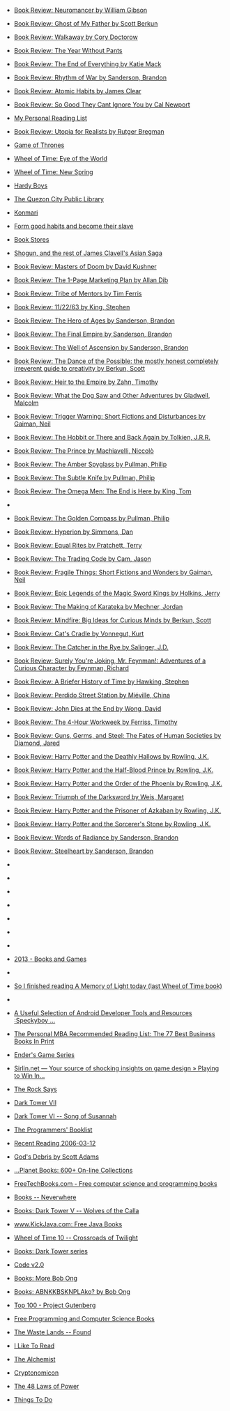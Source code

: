 
- [Book Review: Neuromancer by William Gibson](/2021/03/book-review-neuromancer-by-william-gibson/)

- [Book Review: Ghost of My Father by Scott Berkun](/2021/02/book-review-ghost-of-my-father-by-scott-berkun/)

- [Book Review: Walkaway by Cory Doctorow](/2021/02/book-review-walkaway-by-cory-doctorow/)

- [Book Review: The Year Without Pants](/2021/02/book-review-the-year-without-pants/)

- [Book Review: The End of Everything by Katie Mack](/2021/01/book-review-the-end-of-everything-by-katie-mack/)

- [Book Review: Rhythm of War by Sanderson, Brandon](/2020/12/rhythm-of-war/)

- [Book Review: Atomic Habits by James Clear](/2020/01/atomic-habits/)

- [Book Review: So Good They Cant Ignore You by Cal Newport](/2019/11/so-good-they-cant-ignore-you/)

- [My Personal Reading List](/2019/09/my-personal-reading-list/)

- [Book Review: Utopia for Realists by Rutger Bregman](/2019/08/book-review-utopia-for-realists-by-rutger-bregman/)

- [Game of Thrones](/2019/05/game-of-thrones/)

- [Wheel of Time: Eye of the World](/2019/05/wheel-of-time-eye-of-the-world/)

- [Wheel of Time: New Spring](/2019/05/wheel-of-time-new-spring/)

- [Hardy Boys](/2019/01/hardy-boys/)

- [The Quezon City Public Library](/2019/01/the-quezon-city-public-library/)

- [Konmari](/2019/01/konmari/)

- [Form good habits and become their slave](/2019/01/form-good-habits-and-become-their-slave/)

- [Book Stores](/2018/12/book-stores/)

- [Shogun, and the rest of James Clavell&#39;s Asian Saga](/2018/11/shogun-and-the-rest-of-james-clavells-asian-saga/)

- [Book Review: Masters of Doom by David Kushner](/2018/10/book-review-masters-of-doom-by-david-kushner/)

- [Book Review: The 1-Page Marketing Plan by Allan Dib](/2018/10/book-review-the-1-page-marketing-plan-by-allan-dib/)

- [Book Review: Tribe of Mentors by Tim Ferris](/2018/06/book-review-tribe-of-mentors-by-tim-ferris/)

- [Book Review: 11/22/63 by King, Stephen](/2018/03/11-22-63/)

- [Book Review: The Hero of Ages by Sanderson, Brandon](/2017/08/the-hero-of-ages/)

- [Book Review: The Final Empire by Sanderson, Brandon](/2017/08/the-final-empire/)

- [Book Review: The Well of Ascension by Sanderson, Brandon](/2017/08/the-well-of-ascension/)

- [Book Review: The Dance of the Possible: the mostly honest completely irreverent guide to creativity by Berkun, Scott](/2017/03/the-dance-of-the-possible/)

- [Book Review: Heir to the Empire by Zahn, Timothy](/2017/03/heir-to-the-empire/)

- [Book Review: What the Dog Saw and Other Adventures by Gladwell, Malcolm](/2017/02/what-the-dog-saw-and-other-adventures/)

- [Book Review: Trigger Warning: Short Fictions and Disturbances by Gaiman, Neil](/2017/02/trigger-warning/)

- [Book Review: The Hobbit or There and Back Again by Tolkien, J.R.R.](/2017/01/the-hobbit-or-there-and-back-again/)

- [Book Review: The Prince by Machiavelli, Niccolò](/2016/12/the-prince/)

- [Book Review: The Amber Spyglass by Pullman, Philip](/2016/11/the-amber-spyglass/)

- [Book Review: The Subtle Knife by Pullman, Philip](/2016/11/the-subtle-knife/)

- [Book Review: The Omega Men: The End is Here by King, Tom](/2016/11/the-omega-men/)

- [](/2016/11/da0q1c0/)

- [Book Review: The Golden Compass by Pullman, Philip](/2016/10/the-golden-compass/)

- [Book Review: Hyperion by Simmons, Dan](/2016/08/hyperion/)

- [Book Review: Equal Rites by Pratchett, Terry](/2016/08/equal-rites/)

- [Book Review: The Trading Code by Cam, Jason](/2016/08/the-trading-code/)

- [Book Review: Fragile Things: Short Fictions and Wonders by Gaiman, Neil](/2016/06/fragile-things/)

- [Book Review: Epic Legends of the Magic Sword Kings by Holkins, Jerry](/2016/06/epic-legends-of-the-magic-sword-kings/)

- [Book Review: The Making of Karateka by Mechner, Jordan](/2016/05/the-making-of-karateka/)

- [Book Review: Mindfire: Big Ideas for Curious Minds by Berkun, Scott](/2016/05/mindfire/)

- [Book Review: Cat&#39;s Cradle by Vonnegut, Kurt](/2016/05/cat-s-cradle/)

- [Book Review: The Catcher in the Rye by Salinger, J.D.](/2016/04/the-catcher-in-the-rye/)

- [Book Review: Surely You&#39;re Joking, Mr. Feynman!: Adventures of a Curious Character by Feynman, Richard](/2016/04/surely-you-re-joking-mr-feynman/)

- [Book Review: A Briefer History of Time by Hawking, Stephen](/2016/04/a-briefer-history-of-time/)

- [Book Review: Perdido Street Station by Miéville, China](/2016/03/perdido-street-station/)

- [Book Review: John Dies at the End by Wong, David](/2016/03/john-dies-at-the-end/)

- [Book Review: The 4-Hour Workweek by Ferriss, Timothy](/2016/03/the-4-hour-workweek/)

- [Book Review: Guns, Germs, and Steel: The Fates of Human Societies by Diamond, Jared](/2016/02/guns-germs-and-steel/)

- [Book Review: Harry Potter and the Deathly Hallows by Rowling, J.K.](/2016/02/harry-potter-and-the-deathly-hallows/)

- [Book Review: Harry Potter and the Half-Blood Prince by Rowling, J.K.](/2016/02/harry-potter-and-the-half-blood-prince/)

- [Book Review: Harry Potter and the Order of the Phoenix by Rowling, J.K.](/2016/02/harry-potter-and-the-order-of-the-phoenix/)

- [Book Review: Triumph of the Darksword by Weis, Margaret](/2016/02/triumph-of-the-darksword/)

- [Book Review: Harry Potter and the Prisoner of Azkaban by Rowling, J.K.](/2016/02/harry-potter-and-the-prisoner-of-azkaban/)

- [Book Review: Harry Potter and the Sorcerer&#39;s Stone by Rowling, J.K.](/2016/01/harry-potter-and-the-sorcerers-stone/)

- [Book Review: Words of Radiance by Sanderson, Brandon](/2016/01/words-of-radiance/)

- [Book Review: Steelheart by Sanderson, Brandon](/2015/11/steelheart/)

- [](/2015/06/10153836569638912/)

- [](/2014/09/10153219009468912/)

- [](/2014/05/chsw76f/)

- [](/2014/04/10152904609773912/)

- [](/2014/03/cg2j7h8/)

- [](/2014/01/cehqo9o/)

- [](/2014/01/ceeng41/)

- [2013 - Books and Games](/2013/12/2013-books-and-games/)

- [](/2013/12/1tf18v/)

- [So I finished reading A Memory of Light today (last Wheel of Time book)](/2013/01/so-i-finished-reading-a-memory-of-light-today-last-wheel-of-time-book/)

- [](/2012/03/c3zkq6s/)

- [A Useful Selection of Android Developer Tools and Resources :Speckyboy ...](/2010/08/a-useful-selection-of-android-developer-tools-and-resources-speckyboy/)

- [The Personal MBA Recommended Reading List: The 77 Best Business Books In Print](/2008/08/the-personal-mba-recommended-reading-list-the-77-best-business-books-in-print/)

- [Ender&#39;s Game Series](/2007/09/enders-game-series/)

- [Sirlin.net — Your source of shocking insights on game design » Playing to Win In...](/2007/07/sirlin-net-your-source-of-shocking-insights-on-game-design-playing-to-win-in/)

- [The Rock Says](/2006/12/the-rock-says/)

- [Dark Tower VII](/2006/11/dark-tower-vii/)

- [Dark Tower VI -- Song of Susannah](/2006/10/dark-tower-vi-song-of-susannah/)

- [The Programmers&#39; Booklist](/2006/05/the-programmers-booklist/)

- [Recent Reading 2006-03-12](/2006/03/recent-reading-2006-03-12/)

- [God&#39;s Debris by Scott Adams](/2006/02/gods-debris-by-scott-adams/)

- [...Planet Books: 600&#43; On-line Collections](/2006/01/planet-books-600-on-line-collections/)

- [FreeTechBooks.com - Free computer science and programming books](/2005/09/freetechbooks-com-free-computer-science-and-programming-books/)

- [Books -- Neverwhere](/2005/09/books-neverwhere/)

- [Books: Dark Tower V -- Wolves of the Calla](/2005/09/books-dark-tower-v-wolves-of-the-calla/)

- [www.KickJava.com: Free Java Books](/2005/06/www-kickjava-com-free-java-books/)

- [Wheel of Time 10 -- Crossroads of Twilight](/2005/05/wheel-of-time-10-crossroads-of-twilight/)

- [Books: Dark Tower series](/2005/03/books-dark-tower-series/)

- [Code v2.0](/2005/03/code-v2-0/)

- [Books: More Bob Ong](/2005/03/books-more-bob-ong/)

- [Books: ABNKKBSKNPLAko? by Bob Ong](/2005/02/books-abnkkbsknplako-by-bob-ong/)

- [Top 100 - Project Gutenberg](/2005/01/top-100-project-gutenberg/)

- [Free Programming and Computer Science Books](/2004/12/free-programming-and-computer-science-books/)

- [The Waste Lands -- Found](/2004/11/the-waste-lands-found/)

- [I Like To Read](/2004/11/i-like-to-read/)

- [The Alchemist](/2004/11/the-alchemist/)

- [Cryptonomicon](/2004/11/cryptonomicon/)

- [The 48 Laws of Power](/2004/10/the-48-laws-of-power/)

- [Things To Do](/2004/09/things-to-do/)
